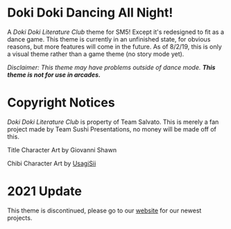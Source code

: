 # Doki Doki Dancing All Night!
A *Doki Doki Literature Club* theme for SM5! Except it's redesigned to fit as a dance game.
This theme is currently in an unfinished state, for obvious reasons, but more features will come in the future.
As of 8/2/19, this is only a visual theme rather than a game theme (no story mode yet).

*Disclaimer: This theme may have problems outside of dance mode. **This theme is not for use in arcades.***

# Copyright Notices
*Doki Doki Literature Club* is property of Team Salvato. This is merely a fan project made by Team Sushi Presentations, no money will be made off of this.

Title Character Art by Giovanni Shawn

Chibi Character Art by [UsagiSii](https://usagisii.carrd.co/)

# 2021 Update
This theme is discontinued, please go to our [website](https://www.teamsushipresentations.com/projects.html) for our newest projects.
